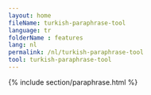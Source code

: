 ```yaml
---
layout: home
fileName: turkish-paraphrase-tool
language: tr
folderName : features
lang: nl
permalink: /nl/turkish-paraphrase-tool
tool: turkish-paraphrase-tool
---
```

{% include section/paraphrase.html %}